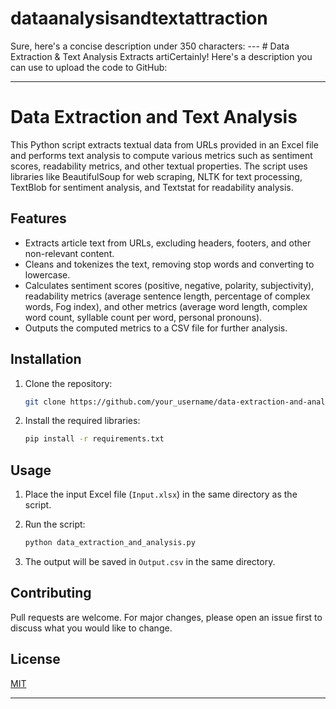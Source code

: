 # dataanalysisandtextattraction
Sure, here's a concise description under 350 characters:  ---  # Data Extraction &amp; Text Analysis  Extracts artiCertainly! Here's a description you can use to upload the code to GitHub:

---

# Data Extraction and Text Analysis

This Python script extracts textual data from URLs provided in an Excel file and performs text analysis to compute various metrics such as sentiment scores, readability metrics, and other textual properties. The script uses libraries like BeautifulSoup for web scraping, NLTK for text processing, TextBlob for sentiment analysis, and Textstat for readability analysis.

## Features

- Extracts article text from URLs, excluding headers, footers, and other non-relevant content.
- Cleans and tokenizes the text, removing stop words and converting to lowercase.
- Calculates sentiment scores (positive, negative, polarity, subjectivity), readability metrics (average sentence length, percentage of complex words, Fog index), and other metrics (average word length, complex word count, syllable count per word, personal pronouns).
- Outputs the computed metrics to a CSV file for further analysis.

## Installation

1. Clone the repository:

   ```bash
   git clone https://github.com/your_username/data-extraction-and-analysis.git
   ```

2. Install the required libraries:

   ```bash
   pip install -r requirements.txt
   ```

## Usage

1. Place the input Excel file (`Input.xlsx`) in the same directory as the script.
2. Run the script:

   ```bash
   python data_extraction_and_analysis.py
   ```

3. The output will be saved in `Output.csv` in the same directory.

## Contributing

Pull requests are welcome. For major changes, please open an issue first to discuss what you would like to change.

## License

[MIT](https://choosealicense.com/licenses/mit/)

---


